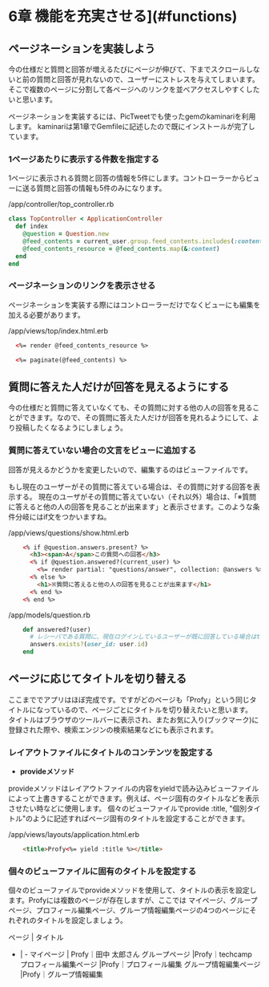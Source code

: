 <a name="functions"></a>
# 6章 機能を充実させる](#functions)


<a name="functions_pagination"></a>
## ページネーションを実装しよう

今の仕様だと質問と回答が増えるたびにページが伸びて、下までスクロールしないと前の質問と回答が見れないので、ユーザーにストレスを与えてしまいます。そこで複数のページに分割して各ページへのリンクを並べアクセスしやすくしたいと思います。

ページネーションを実装するには、PicTweetでも使ったgemのkaminariを利用します。
kaminariは第1章でGemfileに記述したので既にインストールが完了しています。


### 1ページあたりに表示する件数を指定する
1ページに表示される質問と回答の情報を5件にします。コントローラーからビューに送る質問と回答の情報も5件のみになります。

/app/controller/top_controller.rb
```ruby
class TopController < ApplicationController
  def index
    @question = Question.new
    @feed_contents = current_user.group.feed_contents.includes(:content).page(params[:page]).per(5)
    @feed_contents_resource = @feed_contents.map(&:content)
  end
end
```


### ページネーションのリンクを表示させる

ページネーションを実装する際にはコントローラーだけでなくビューにも編集を加える必要があります。

/app/views/top/index.html.erb
```html
  <%= render @feed_contents_resource %>

  <%= paginate(@feed_contents) %>
```


<a name="functions_answers"></a>
## 質問に答えた人だけが回答を見えるようにする
今の仕様だと質問に答えていなくても、その質問に対する他の人の回答を見ることができます。なので、その質問に答えた人だけが回答を見れるようにして、より投稿したくなるようにしましょう。

### 質問に答えていない場合の文言をビューに追加する
回答が見えるかどうかを変更したいので、編集するのはビューファイルです。

もし現在のユーザーがその質問に答えている場合は、その質問に対する回答を表示する。
現在のユーザがその質問に答えていない（それ以外）場合は、「※質問に答えると他の人の回答を見ることが出来ます」と表示させます。このような条件分岐にはif文をつかいますね。

/app/views/questions/show.html.erb
```html
    <% if @question.answers.present? %>
      <h3><span>A</span>この質問への回答</h3>
      <% if @question.answered?(current_user) %>
        <%= render partial: "questions/answer", collection: @answers %>
      <% else %>
        <h1>※質問に答えると他の人の回答を見ることが出来ます</h1>
      <% end %>
    <% end %>
```

/app/models/question.rb
```ruby
    def answered?(user)
      # レシーバである質問に、現在ログインしているユーザーが既に回答している場合はtrueを、回答していない場合はfalseを返す
      answers.exists?(user_id: user.id)
    end
```








<a name="functions_titile"></a>
## ページに応じてタイトルを切り替える
ここまででアプリはほぼ完成です。ですがどのページも「Profy」という同じタイトルになっているので、ページごとにタイトルを切り替えたいと思います。
タイトルはブラウザのツールバーに表示され、またお気に入り(ブックマーク)に登録された際や、検索エンジンの検索結果などにも表示されます。



### レイアウトファイルにタイトルのコンテンツを設定する

* **provideメソッド**

provideメソッドはレイアウトファイルの内容をyieldで読み込みビューファイルによって上書きすることができます。例えば、ページ固有のタイトルなどを表示させたい時などに使用します。
個々のビューファイルでprovide :title, "個別タイトル"のように記述すればページ固有のタイトルを設定することができます。

/app/views/layouts/application.html.erb
```html
    <title>Profy<%= yield :title %></title>
```


### 個々のビューファイルに固有のタイトルを設定する

個々のビューファイルでprovideメソッドを使用して、タイトルの表示を設定します。Profyには複数のページが存在しますが、ここでは
マイページ、グループページ、プロフィール編集ページ、グループ情報編集ページの4つのページにそれぞれのタイトルを設定しましょう。

ページ | タイトル
- | -
マイページ |  Profy｜田中 太郎さん
グループページ |Profy｜techcamp
プロフィール編集ページ |Profy｜プロフィール編集
グループ情報編集ページ |Profy｜グループ情報編集










